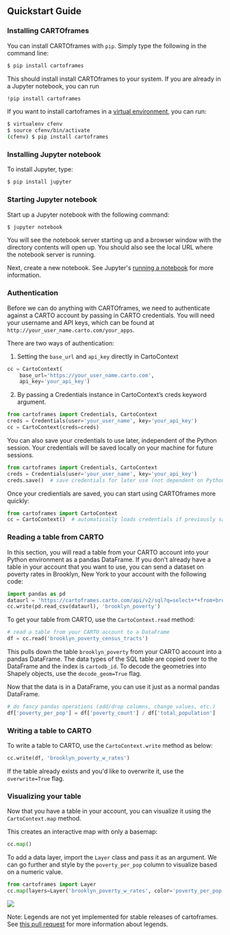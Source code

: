 ## Quickstart Guide

### Installing CARTOframes
You can install CARTOframes with `pip`. Simply type the following in the command line:

```bash
$ pip install cartoframes
```
This should install install CARTOframes to your system. If you are already in a Jupyter notebook, you can run

```bash
!pip install cartoframes
```

If you want to install cartoframes in a [virtual environment](http://docs.python-guide.org/en/latest/dev/virtualenvs/), you can run:

```bash
$ virtualenv cfenv
$ source cfenv/bin/activate
(cfenv) $ pip install cartoframes
```

### Installing Jupyter notebook

To install Jupyter, type:

```bash
$ pip install jupyter
```

### Starting Jupyter notebook

Start up a Jupyter notebook with the following command:

```bash
$ jupyter notebook
```

You will see the notebook server starting up and a browser window with the directory contents will open up. You should also see the local URL where the notebook server is running.

Next, create a new notebook. See Jupyter's [running a notebook](https://jupyter.readthedocs.io/en/latest/running.html#running) for more information.

### Authentication

Before we can do anything with CARTOframes, we need to authenticate against a CARTO account by passing in CARTO credentials. You will need your username and API keys, which can be found at `http://your_user_name.carto.com/your_apps`.

There are two ways of authentication:

1. Setting the `base_url` and `api_key` directly in CartoContext

```python
cc = CartoContext(
    base_url='https://your_user_name.carto.com',
    api_key='your_api_key')
```

2. By passing a Credentials instance in CartoContext’s creds keyword argument.

```python
from cartoframes import Credentials, CartoContext
creds = Credentials(user='your_user_name', key='your_api_key')
cc = CartoContext(creds=creds)
```

You can also save your credentials to use later, independent of the Python session. Your credentials will be saved locally on your machine for future sessions.

```python
from cartoframes import Credentials, CartoContext
creds = Credentials(user='your_user_name', key='your_api_key')
creds.save()  # save credentials for later use (not dependent on Python session)
```

Once your credientials are saved, you can start using CARTOframes more quickly:

```python
from cartoframes import CartoContext
cc = CartoContext()  # automatically loads credentials if previously saved
```

### Reading a table from CARTO

In this section, you will read a table from your CARTO account into your Python environment as a pandas DataFrame. If you don't already have a table in your account that you want to use, you can send a dataset on poverty rates in Brooklyn, New York to your account with the following code:

```python
import pandas as pd
dataurl = 'https://cartoframes.carto.com/api/v2/sql?q=select+*+from+brooklyn_poverty&format=csv'
cc.write(pd.read_csv(dataurl), 'brooklyn_poverty')
```

To get your table from CARTO, use the `CartoContext.read` method:

```python
# read a table from your CARTO account to a DataFrame
df = cc.read('brooklyn_poverty_census_tracts')
```

This pulls down the table `brooklyn_poverty` from your CARTO account into a pandas DataFrame. The data types of the SQL table are copied over to the DataFrame and the index is `cartodb_id`. To decode the geometries into Shapely objects, use the `decode_geom=True` flag.

Now that the data is in a DataFrame, you can use it just as a normal pandas DataFrame.

```python
# do fancy pandas operations (add/drop columns, change values, etc.)
df['poverty_per_pop'] = df['poverty_count'] / df['total_population']
```


### Writing a table to CARTO

To write a table to CARTO, use the `CartoContext.write` method as below:

```python
cc.write(df, 'brooklyn_poverty_w_rates')
```

If the table already exists and you'd like to overwrite it, use the `overwrite=True` flag.

### Visualizing your table

Now that you have a table in your account, you can visualize it using the `CartoContext.map` method.

This creates an interactive map with only a basemap:

```python
cc.map()
```

To add a data layer, import the `Layer` class and pass it as an argument. We can go further and style by the `poverty_per_pop` column to visualize based on a numeric value.

```python
from cartoframes import Layer
cc.map(layers=Layer('brooklyn_poverty_w_rates', color='poverty_per_pop'))
```

![](../../img/guides/01-brooklyn_poverty.png)

Note: Legends are not yet implemented for stable releases of cartoframes. See [this pull request](https://github.com/CartoDB/cartoframes/pull/184) for more information about legends.
